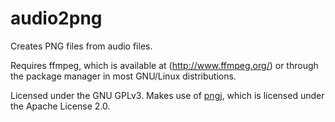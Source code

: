 audio2png
=========

Creates PNG files from audio files.

Requires ffmpeg, which is available at (http://www.ffmpeg.org/) or through the package manager in most GNU/Linux distributions.

Licensed under the GNU GPLv3.
Makes use of [pngj](https://code.google.com/p/pngj/), which is licensed under the Apache License 2.0.
